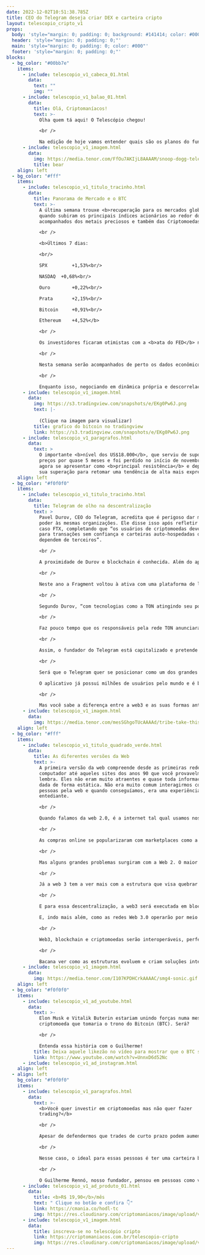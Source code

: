 ```yaml
---
date: 2022-12-02T10:51:38.785Z
title: CEO do Telegram deseja criar DEX e carteira cripto
layout: telescopio_cripto_v1
props:
  body: 'style="margin: 0; padding: 0; background: #141414; color: #000"'
  header: 'style="margin: 0; padding: 0;"'
  main: 'style="margin: 0; padding: 0; color: #000"'
  footer: 'style="margin: 0; padding: 0;"'
blocks:
  - bg_color: "#00bb7e"
    items:
      - include: telescopio_v1_cabeca_01.html
        data:
          text: ""
          img: ""
      - include: telescopio_v1_balao_01.html
        data:
          title: Olá, Criptomaníacos!
          text: >-
            Olha quem tá aqui! O Telescópio chegou!

            <br />

            Na edição de hoje vamos entender quais são os planos do fundador do Telegram para ajudar a descentralização do setor de criptomoedas.
      - include: telescopio_v1_imagem.html
        data:
          img: https://media.tenor.com/FfOu7AKIjL8AAAAM/snoop-dogg-telescope.gif
          title: bear
    align: left
  - bg_color: "#fff"
    items:
      - include: telescopio_v1_titulo_tracinho.html
        data:
          title: Panorama de Mercado e o BTC
          text: >-
            A última semana trouxe <b>recuperação para os mercados globais</b>,
            quando subiram os principais índices acionários ao redor do mundo,
            acompanhados dos metais preciosos e também das Criptomoedas.

            <br />

            <b>Últimos 7 dias:

            <br/>

            SPX 		+1,53%<br/>

            NASDAQ 	+0,68%<br/>

            Ouro 		+0,22%<br/>

            Prata 		+2,15%<br/>

            Bitcoin 	+0,91%<br/>

            Ethereum 	+4,52%</b>

            <br />

            Os investidores ficaram otimistas com a <b>ata do FED</b> na quarta-feira, mostrando que, ao contrário da anterior, boa parte de <b>seus membros já acreditam ser apropriado reduzir o ritmo de alta nas taxas de juros</b>, mas os feriados na quinta e sexta-feira reduziram a liquidez dos mercados impedindo uma recuperação mais expressiva.

            <br />

            Nesta semana serão acompanhados de perto os dados econômicos vindos da Europa e EUA, especialmente a <b>inflação americana medida pelo PCE</b>, o principal índice utilizado pelo FED na condução da política monetária.

            <br />

            Enquanto isso, negociando em dinâmica própria e descorrelacionada das principais classes de ativos recentemente devido aos problemas envolvendo a FTX e outras corretoras, <b>o Bitcoin segue em tendência de baixa</b> e ainda carece de maiores sinais de reversão.
      - include: telescopio_v1_imagem.html
        data:
          img: https://s3.tradingview.com/snapshots/e/EKg0Pw6J.png
          text: |-
            
            (Clique na imagem para visualizar)
          title: grafico do bitcoin no tradingview
          link: https://s3.tradingview.com/snapshots/e/EKg0Pw6J.png
      - include: telescopio_v1_paragrafos.html
        data:
          text: >
            O importante <b>nível dos US$18.000</b>, que serviu de suporte aos
            preços por quase 5 meses e foi perdido no início de novembro, deve
            agora se apresentar como <b>principal resistência</b> e depende de
            sua superação para retomar uma tendência de alta mais expressiva.
    align: left
  - bg_color: "#f0f0f0"
    items:
      - include: telescopio_v1_titulo_tracinho.html
        data:
          title: Telegram de olho na descentralização
          text: >
            Pavel Durov, CEO do Telegram, acredita que é perigoso dar muito
            poder às mesmas organizações. Ele disse isso após refletir sobre o
            caso FTX, completando que “os usuários de criptomoedas devem mudar
            para transações sem confiança e carteiras auto-hospedadas que não
            dependem de terceiros”.

            <br />

            A proximidade de Durov e blockchain é conhecida. Além do aplicativo de mensagens, ele é o fundador da empresa Fragment, construída sob a “The Open Network”, ou TON, uma blockchain de  primeira camada. Durov focou nesta blockchain até 2020, quando pressões regulatórias fizeram com que ele precisasse abandonar o projeto.

            <br />

            Neste ano a Fragment voltou à ativa com uma plataforma de leilões baseada em blockchain e arrecadou cerca de US$ 50 milhões em nomes de usuário em menos de um mês de vendas. Isso foi possível graças ao TON DNS, que permite aos usuários a atribuição de nomes legíveis por humanos a seus endereços, contratos inteligentes e sites.

            <br />

            Segundo Durov, “com tecnologias como a TON atingindo seu potencial, a indústria blockchain deve ser finalmente capaz de cumprir sua missão principal - devolver o poder às pessoas.”

            <br />

            Faz pouco tempo que os responsáveis pela rede TON anunciaram um "fundo de resgate" de US$ 126 milhões para apoiar projetos criptográficos destruídos pelo colapso da FTX.

            <br />

            Assim, o fundador do Telegram está capitalizado e pretende usar o valor em mãos para criar um conjunto de ferramentas descentralizadas, incluindo carteiras não custodiais e exchanges descentralizadas. Vale lembrar que a Fragment é foi edificada por parte do próprio time do aplicativo de mensagens.

            <br />

            Será que o Telegram quer se posicionar como um dos grandes players da web3?

            O aplicativo já possui milhões de usuários pelo mundo e é bem aceito entre as comunidades de criptomoedas.

            <br />

            Mas você sabe a diferença entre a web3 e as suas formas anteriores?
      - include: telescopio_v1_imagem.html
        data:
          img: https://media.tenor.com/mesSGhgoTUcAAAAd/tribe-take-this.gif
    align: left
  - bg_color: "#fff"
    items:
      - include: telescopio_v1_titulo_quadrado_verde.html
        data:
          title: As diferentes versões da Web
          text: >-
            A primeira versão da web compreende desde as primeiras redes de
            computador até aqueles sites dos anos 90 que você provavelmente se
            lembra. Eles não eram muito atraentes e quase toda informação era
            dada de forma estática. Não era muito comum interagirmos com outras
            pessoas pela web e quando conseguíamos, era uma experiência
            entediante. 

            <br />

            Quando falamos da web 2.0, é a internet tal qual usamos nos dias de hoje. A rede mundial de computadores se tornou muito mais rápida, interativa e dinâmica. A comunicação é divertida, mais pessoal. 

            <br />

            As compras online se popularizaram com marketplaces como a Amazon, surgiram os indexadores como o Google e as redes sociais da empresa Meta, que nos ajudam a compartilhar nossos momentos em família ou até mesmo aqueles vídeos bonitinhos de filhotes de cachorro com quem amamos.

            <br />

            Mas alguns grandes problemas surgiram com a Web 2. O maior deles é a centralização do poder em grandes empresas da internet. E, pior… muitos dos serviços que utilizamos de forma gratuita, utilizam os nossos dados para criar um banco com nossas informações e utilizá-lo para fazer dinheiro. 

            <br />

            Já a web 3 tem a ver mais com a estrutura que visa quebrar o monopólio das grandes empresas e dar maior poder aos próprios usuários.

            <br />

            E para essa descentralização, a web3 será executada em blockchain.

            E, indo mais além, como as redes Web 3.0 operarão por meio de protocolos descentralizados, as criptomoedas são a forma ideal de pagamento nesta nova internet.

            <br />

            Web3, blockchain e criptomoedas serão interoperáveis, perfeitamente integradas, automatizadas por meio de contratos inteligentes e usadas ​​para ser a base de tokenização de qualquer coisa, desde micro transações financeiras à armazenamento de arquivos de dados ponto a ponto resistentes à censura.

            <br />

            Bacana ver como as estruturas evoluem e criam soluções inteligentes para os usuários, né?
      - include: telescopio_v1_imagem.html
        data:
          img: https://media.tenor.com/I107KPDHCrkAAAAC/smg4-sonic.gif
    align: left
  - bg_color: "#f0f0f0"
    items:
      - include: telescopio_v1_ad_youtube.html
        data:
          text: >-
            Elon Musk e Vitalik Buterin estariam unindo forças numa mesma
            criptomoeda que tomaria o trono do Bitcoin (BTC). Será?

            <br />

            Entenda essa história com o Guilherme!
          title: Deixa aquele likezão no vídeo para mostrar que o BTC sempre será rei!
          link: https://www.youtube.com/watch?v=UnnxD6d52Nc
      - include: telescopio_v1_ad_instagram.html
    align: left
  - align: left
    bg_color: "#f0f0f0"
    items:
      - include: telescopio_v1_paragrafos.html
        data:
          text: >-
            <b>Você quer investir em criptomoedas mas não quer fazer
            trading?</b>

            <br />

            Apesar de defendermos que trades de curto prazo podem aumentar sua rentabilidade, entendemos que nem todo mundo tem o tempo disponível pra operar.

            <br />

            Nesse caso, o ideal para essas pessoas é ter uma carteira bem fundamentada para o longo prazo, cujo objetivo seja acumular Bitcoins.

            <br />

            O Guilherme Rennó, nosso fundador, pensou em pessoas como você e decidiu criar a Carteira HODL, voltada para quem quer dar o primeiro passo no mercado cripto sem se preocupar em operar todo dia.
      - include: telescopio_v1_ad_produto_01.html
        data:
          title: <b>R$ 19,90</b>/mês
          text: " Clique no botão e confira 👇"
          link: https://cmania.co/hodl-tc
          img: https://res.cloudinary.com/criptomaniacos/image/upload/v1661372975/telescopio/produtos/logo_carteira_hodl_mhzjq6.png
      - include: telescopio_v1_imagem.html
        data:
          title: inscreva-se no telescópio cripto
          link: https://criptomaniacos.com.br/telescopio-cripto
          img: https://res.cloudinary.com/criptomaniacos/image/upload/v1662133224/telescopio/inscreva-se-telescopio.png
---
```


